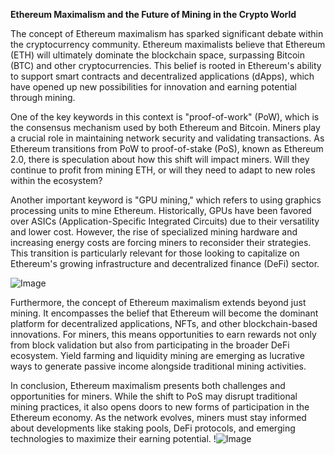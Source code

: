 **Ethereum Maximalism and the Future of Mining in the Crypto World**

The concept of Ethereum maximalism has sparked significant debate within the cryptocurrency community. Ethereum maximalists believe that Ethereum (ETH) will ultimately dominate the blockchain space, surpassing Bitcoin (BTC) and other cryptocurrencies. This belief is rooted in Ethereum's ability to support smart contracts and decentralized applications (dApps), which have opened up new possibilities for innovation and earning potential through mining.

One of the key keywords in this context is "proof-of-work" (PoW), which is the consensus mechanism used by both Ethereum and Bitcoin. Miners play a crucial role in maintaining network security and validating transactions. As Ethereum transitions from PoW to proof-of-stake (PoS), known as Ethereum 2.0, there is speculation about how this shift will impact miners. Will they continue to profit from mining ETH, or will they need to adapt to new roles within the ecosystem?

Another important keyword is "GPU mining," which refers to using graphics processing units to mine Ethereum. Historically, GPUs have been favored over ASICs (Application-Specific Integrated Circuits) due to their versatility and lower cost. However, the rise of specialized mining hardware and increasing energy costs are forcing miners to reconsider their strategies. This transition is particularly relevant for those looking to capitalize on Ethereum's growing infrastructure and decentralized finance (DeFi) sector.

![Image](https://github.com/user-attachments/assets/057c907c-805e-4310-a052-f5031067f3de)

Furthermore, the concept of Ethereum maximalism extends beyond just mining. It encompasses the belief that Ethereum will become the dominant platform for decentralized applications, NFTs, and other blockchain-based innovations. For miners, this means opportunities to earn rewards not only from block validation but also from participating in the broader DeFi ecosystem. Yield farming and liquidity mining are emerging as lucrative ways to generate passive income alongside traditional mining activities.

In conclusion, Ethereum maximalism presents both challenges and opportunities for miners. While the shift to PoS may disrupt traditional mining practices, it also opens doors to new forms of participation in the Ethereum economy. As the network evolves, miners must stay informed about developments like staking pools, DeFi protocols, and emerging technologies to maximize their earning potential. !![Image](https://github.com/user-attachments/assets/057c907c-805e-4310-a052-f5031067f3de)